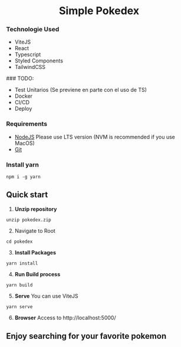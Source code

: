 <h1 align="center">
    Simple Pokedex
</h1>

### Technologie Used

- ViteJS
- React
- Typescript
- Styled Components
- TailwindCSS

### TODO:

- Test Unitarios (Se previene en parte con el uso de TS)
- Docker
- CI/CD
- Deploy

### Requirements

- [NodeJS](https://nodejs.org/en/) Please use LTS version (NVM is recommended if you use MacOS)
- [Git](https://git-scm.com/)

### Install yarn

```shell
npm i -g yarn
```

## Quick start

1. **Unzip repository**

```shell
unzip pokedex.zip
```

2.  Navigate to Root

```shell
cd pokedex
```

3.  **Install Packages**

```shell
yarn install
```

4.  **Run Build process**

```shell
yarn build
```

5. **Serve**
   You can use ViteJS

```shell
yarn serve
```

6. **Browser**
   Access to http://localhost:5000/

## **Enjoy searching for your favorite pokemon**
